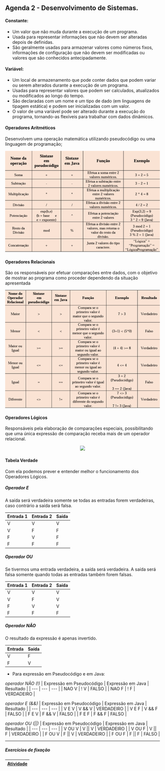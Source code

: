 ## Agenda 2 - Desenvolvimento de Sistemas. 

#### Constante:
   - Um valor que não muda durante a execução de um programa.
   - Usada para representar informações que não devem ser alteradas depois de definidas.
   - São geralmente usadas para armazenar valores como números fixos, informações de configuração que não devem ser modificadas ou valores que são conhecidos antecipadamente.

#### Variável:
   - Um local de armazenamento que pode conter dados que podem variar ou serem alterados durante a execução de um programa.
   - Usadas para representar valores que podem ser calculados, atualizados ou modificados ao longo do tempo.
   - São declaradas com um nome e um tipo de dado (em linguagens de tipagem estática) e podem ser inicializadas com um valor.
   - O valor de uma variável pode ser alterado durante a execução do programa, tornando-as flexíveis para trabalhar 
com dados dinâmicos.

#### Operadores Aritméticos
Desenvolvem uma operação matemática utilizando pseudocódigo ou uma linguagem de programação;

<div align="center">

<img src="img/operadores aritmeticos.png">

</div>

#### Operadores Relacionais
São os responsáveis por efetuar comparações entre dados, com o objetivo de mostrar ao programa como proceder dependendo da situação apresentada

<div align="center">

<img src="img/operadores relacionais.png">

</div>

#### Operadores Lógicos

Responsáveis pela elaboração de comparações especiais, possibilitando que uma única expressão de comparação receba mais de um operador relacional.

<div align="center">

<img src="img/operadores lógicos.png">

</div>

#### Tabela Verdade
 Com ela podemos prever e entender melhor o funcionamento dos Operadores Lógicos. 
 
##### Operador E
 A saída será verdadeira somente se todas as entradas forem verdadeiras, caso contrário a saída será falsa.
 
| Entrada 1 | Entrada 2 | Saída |
| --- | --- | --- |
| V  | V  | V  |
| V  | F  | F  |
| F  | V  | F  |
| F  | F  | F  |

##### Operador OU
Se tivermos uma entrada verdadeira, a saída será verdadeira. A saída será falsa somente quando todas as entradas também forem falsas.

| Entrada 1 | Entrada 2 | Saída |
| --- | --- | --- |
| V  | V  | V  |
| V  | F  | V  |
| F  | V  | V  |
| F  | F  | F  |

##### Operador NÃO
O resultado da expressão é apenas invertido.

 | Entrada | Saída |
| --- | --- |
| V  | F  |
| F  | V  | 

- Para expressão em Pseudocódigo e em Java:

*operador NÃO (!)*
| Expressão em Pseudocódigo | Expressão em Java | Resultado |
| --- | --- | --- |
| NAO V  | ! V  | FALSO  |
| NAO F  | ! F  | VERDADEIRO  |

*operador E (&&)*
| Expressão em Pseudocódigo | Expressão em Java | Resultado |
| --- | --- | --- |
| V E V  | V && V | VERDADEIRO |
| V E F  | V && F | FALSO |
| F E V  | F && V | FALSO |
| F E F  | F && F | FALSO |

*operador OU (||)*
| Expressão em Pseudocódigo | Expressão em Java | Resultado |
| --- | --- | --- |
| V OU V  | V \|\| V | VERDADEIRO |
| V OU F  | V \|\| F | VERDADEIRO |
| F OU V  | F \|\| V | VERDADEIRO |
| F OU F  | F \|\| F | FALSO |

---

##### Exercícios de fixação

| [Atividade](https://github.com/SabrinaLima94/AgendasDSI_ETEC/blob/main/Agenda%202/atividade_agenda2.pdf) |
| ----------------------- |
